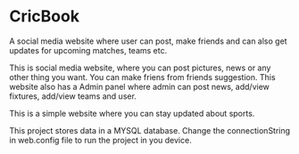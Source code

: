 # CricBook
A social media website where user can post, make friends and can also get updates for upcoming matches, teams etc.

This is social media website, where you can post pictures, news or any other thing you want. You can make friens from friends suggestion.
This website also has a Admin panel where admin can post news, add/view fixtures, add/view teams and user.


This is a simple website where you can stay updated about sports. 


This project stores data in a MYSQL database. 
Change the connectionString in web.config file to run the project in you device.
